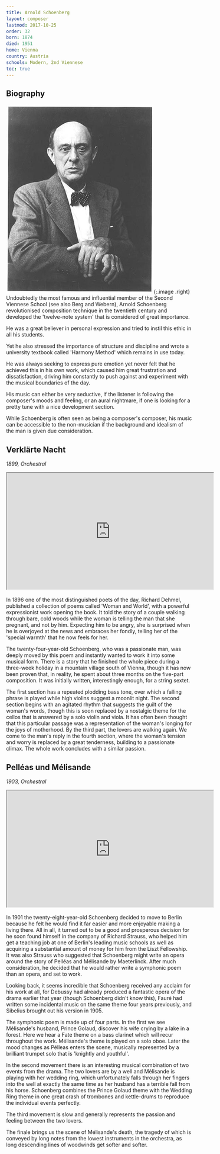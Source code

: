 ```yaml
---
title: Arnold Schoenberg
layout: composer
lastmod: 2017-10-25
order: 32
born: 1874
died: 1951
home: Vienna
country: Austria
schools: Modern, 2nd Viennese
toc: true
---
```


## Biography

![Arnold Schoenberg](/images/classical/32.jpg){:.image .right}
Undoubtedly the most famous and influential member of the Second Viennese School (see also Berg and Webern), Arnold Schoenberg revolutionised composition technique in the twentieth century and developed the 'twelve-note system' that is considered of great importance.

He was a great believer in personal expression and tried to instil this ethic in all his students.

Yet he also stressed the importance of structure and discipline and wrote a university textbook called 'Harmony Method' which remains in use today.

He was always seeking to express pure emotion yet never felt that he achieved this in his own work, which caused him great frustration and dissatisfaction, driving him constantly to push against and experiment with the musical boundaries of the day.

His music can either be very seductive, if the listener is following the composer's moods and feeling, or an aural nightmare, if one is looking for a pretty tune with a nice development section.

While Schoenberg is often seen as being a composer's composer, his music can be accessible to the non-musician if the background and idealism of the man is given due consideration.

## Verklärte Nacht

_1899, Orchestral_

<div class='embed-responsive embed-responsive-4by3'><iframe width='560' height='315' src='https://www.youtube.com/embed/5h5Xc-rUef4'  allowfullscreen></iframe></div>

In 1896 one of the most distinguished poets of the day, Richard Dehmel, published a collection of poems called 'Woman and World', with a powerful expressionist work opening the book.  It told the story of  a couple walking through bare, cold woods while the woman is telling the man that she pregnant, and not by him.  Expecting him to be angry, she is surprised when he is overjoyed at the news and embraces her fondly, telling her of the 'special warmth' that he now feels for her.

The twenty-four-year-old Schoenberg, who was a passionate man, was deeply moved by this poem and instantly wanted to work it into some musical form.  There is a story that he finished the whole piece during a three-week holiday in a mountain village south of Vienna, though it has now been proven that, in reality, he spent about three months on the five-part composition.  It was initially written, interestingly enough, for a string sextet.

The first section has a repeated plodding bass tone, over which a falling phrase is played while high violins suggest a moonlit night.  The second section begins with an agitated rhythm that suggests the guilt of the woman's words, though this is soon replaced by a nostalgic theme for the cellos that is answered by a solo violin and viola.  It has often been thought that this particular passage was a representation of the woman's longing for the joys of motherhood.  By the third part, the lovers are walking again.  We come to the man's reply in the fourth section, where the woman's tension and worry is replaced by a great tenderness, building to a passionate climax.  The whole work concludes with a similar passion.

## Pelléas und Mélisande

_1903, Orchestral_

<div class='embed-responsive embed-responsive-4by3'><iframe width='560' height='315' src='https://www.youtube.com/embed/AZGzRWROBW4'  allowfullscreen></iframe></div>

In 1901 the twenty-eight-year-old Schoenberg decided to move to Berlin because he felt he would find it far easier and more enjoyable making a living there.  All in all, it turned out to be a good and prosperous decision for he soon found himself in the company of Richard Strauss, who helped him get a teaching job at one of Berlin's leading music schools as well as acquiring a substantial amount of money for him from the Liszt Fellowship.  It was also Strauss who suggested that Schoenberg might write an opera around the story of Pelléas and Mélisande by Maeterlinck.  After much consideration, he decided that he would rather write a symphonic poem than an opera, and set to work.

Looking back, it seems incredible that Schoenberg received any acclaim for his work at all, for Debussy had already produced a fantastic opera of the drama earlier that year (though Schoenberg didn't know this), Fauré had written some incidental music on the same theme four years previously, and Sibelius brought out his version in 1905.

The symphonic poem is made up of four parts. In the first we see Mélisande's husband, Prince Golaud, discover his wife crying by a lake in a forest.  Here we hear a Fate theme on a bass clarinet which will recur throughout the work. Mélisande's theme is played on a solo oboe.  Later the mood changes as Pélleas enters the scene, musically represented by a brilliant trumpet solo that is 'knightly and youthful'. 

In the second movement there is an interesting musical combination of two events from the drama.  The two lovers are by a well and Mélisande is playing with her wedding ring, which unfortunately falls through her fingers into the well at exactly the same time as her husband has a terrible fall from his horse.  Schoenberg combines the Prince Golaud theme with the Wedding Ring theme in one great crash of trombones and kettle-drums to reproduce the individual events perfectly. 

The third movement is slow and generally represents the passion and feeling between the two lovers. 

The finale brings us the scene of Mélisande's death, the tragedy of which is conveyed by long notes from the lowest instruments in the orchestra, as long descending lines of woodwinds get softer and softer.
